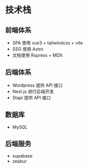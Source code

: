 # 技术栈

## 前端体系

- SPA 使用 vue3 + tailwindcss + vite
- SSG 使用 Astro
- 文档使用 Rspress + MDX

## 后端体系

- Wordpress 提供 API 接口
- Nest.js 进行后端开发
- Stapi 提供 API 接口

## 数据库

- MySQL

## 后端服务

- supabase
- zeabur
